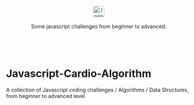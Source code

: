 <p align="center">
	</br>
	</br>
	</br>
	</br>
	<img alt="logo" src="dis/js_logo.png" height="30px">
	</br>
	</br>
	Some javascript challenges from beginner to advanced.
</p>
</br>
</br>
</br>

# Javascript-Cardio-Algorithm

A collection of Javascript coding challenges / Algorithms / Data Structures, from beginner to advanced level.
